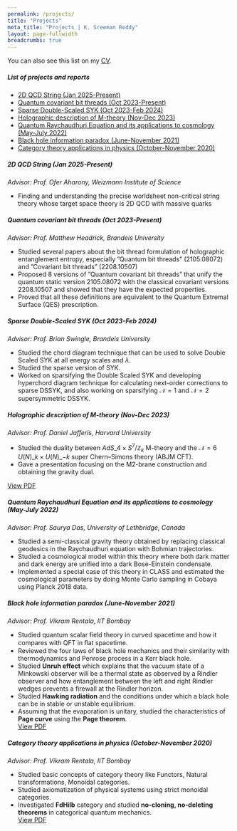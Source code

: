 ```yaml
---
permalink: /projects/
title: "Projects"
meta_title: "Projects | K. Sreeman Reddy"
layout: page-fullwidth
breadcrumbs: true
---
```

<script type="text/x-mathjax-config">
  MathJax.Hub.Config({
    tex2jax: {
      inlineMath: [ ['$','$'], ["\\(","\\)"] ],
      processEscapes: true
    }
  });
</script>
    
<script type="text/javascript"
        src="https://cdn.mathjax.org/mathjax/latest/MathJax.js?config=TeX-AMS-MML_HTMLorMML">
</script>
You can also see this list on my <a class="waves-effect waves-light btn" href='/files/CV.pdf' target="_blank">CV</a>.

<!-- omit in toc -->
##### List of projects and reports

- [2D QCD String (Jan 2025-Present)](#2d-qcd-string-jan-2025-present)
- [Quantum covariant bit threads (Oct 2023-Present)](#quantum-covariant-bit-threads-oct-2023-present)
- [Sparse Double-Scaled SYK (Oct 2023-Feb 2024)](#sparse-double-scaled-syk-oct-2023-feb-2024)
- [Holographic description of M-theory (Nov-Dec 2023)](#holographic-description-of-m-theory-nov-dec-2023)
- [Quantum Raychaudhuri Equation and its applications to cosmology (May-July 2022)](#quantum-raychaudhuri-equation-and-its-applications-to-cosmology-may-july-2022)
- [Black hole information paradox (June-November 2021)](#black-hole-information-paradox-june-november-2021)
- [Category theory applications in physics (October-November 2020)](#category-theory-applications-in-physics-october-november-2020)

##### 2D QCD String (Jan 2025-Present)

*Advisor: Prof. Ofer Aharony, Weizmann Institute of Science*
- Finding and understanding the precise worldsheet non-critical string theory whose target space theory is 2D QCD with massive quarks

##### Quantum covariant bit threads (Oct 2023-Present)

*Advisor: Prof. Matthew Headrick, Brandeis University*
- Studied several papers about the bit thread formulation of holographic entanglement entropy, especially
”Quantum bit threads” (2105.08072) and ”Covariant bit threads” (2208.10507)
- Proposed 8 versions of ”Quantum covariant bit threads” that unify the quantum static version 2105.08072 with the classical covariant versions 2208.10507 and showed that they have the expected properties.
- Proved that all these definitions are equivalent to the Quantum Extremal Surface (QES) prescription.

##### Sparse Double-Scaled SYK (Oct 2023-Feb 2024)

*Advisor: Prof. Brian Swingle, Brandeis University*
- Studied the chord diagram technique that can be used to solve Double Scaled SYK at all energy scales and $\lambda$.
- Studied the sparse version of SYK.
- Worked on sparsifying the Double Scaled SYK and developing hyperchord diagram technique for calculating next-order corrections to sparse DSSYK, and also working on sparsifying ${\mathcal N} = 1$ and ${\mathcal N} = 2$ supersymmetric DSSYK.

##### Holographic description of M-theory (Nov-Dec 2023)

*Advisor: Prof. Daniel Jafferis, Harvard University*
- Studied the duality between $AdS\_{4}\times S^{7}/\mathbb{Z}_{k}$ M-theory and the $\mathcal N = 6$ $U(N)\_k \times U(N)\_{-k}$ super Chern–Simons theory (ABJM CFT).
- Gave a presentation focusing on the M2-brane construction and obtaining the gravity dual.

<a href="https://ksr.onl/files/HdoMt.pdf" class="button" target="_blank">View PDF</a><br>

##### Quantum Raychaudhuri Equation and its applications to cosmology (May-July 2022)

*Advisor: Prof. Saurya Das, University of Lethbridge, Canada*
- Studied a semi-classical gravity theory obtained by replacing classical geodesics in the Raychaudhuri
equation with Bohmian trajectories.
- Studied a cosmological model within this theory where both dark matter and dark energy are unified
into a dark Bose-Einstein condensate.
- Implemented a special case of this theory in CLASS and estimated the cosmological parameters by
doing Monte Carlo sampling in Cobaya using Planck 2018 data.

##### Black hole information paradox (June-November 2021)

*Advisor: Prof. Vikram Rentala, IIT Bombay*
- Studied quantum scalar field theory in curved spacetime and how it compares with QFT in ﬂat spacetime.
- Reviewed the four laws of black hole mechanics and their similarity with thermodynamics and Penrose process in a Kerr black hole.
- Studied **Unruh effect** which explains that the vacuum state of a Minkowski observer will be a thermal state as observed by a Rindler observer and how entanglement between the left and right Rindler wedges prevents a firewall at the Rindler horizon.
- Studied **Hawking radiation** and the conditions under which a black hole can be in stable or unstable equilibrium.
- Assuming that the evaporation is unitary, studied the characteristics of **Page curve** using the **Page theorem**.<br>
<a href="https://github.com/IamSreeman/LaTeX/raw/master/BlackHoleInformationParadox.pdf" class="button" target="_blank">View PDF</a><br>

##### Category theory applications in physics (October-November 2020)
*Advisor: Prof. Vikram Rentala, IIT Bombay*
- Studied basic concepts of category theory like Functors, Natural transformations, Monoidal categories.
- Studied axiomatization of physical systems using strict monoidal categories.
- Investigated **FdHilb** category and studied **no-cloning, no-deleting theorems** in categorical quantum mechanics.<br>
<a href="https://github.com/iamsreeman/LaTeX/blob/master/CTAP.pdf" class="button"  target="_blank">View PDF</a><br>
